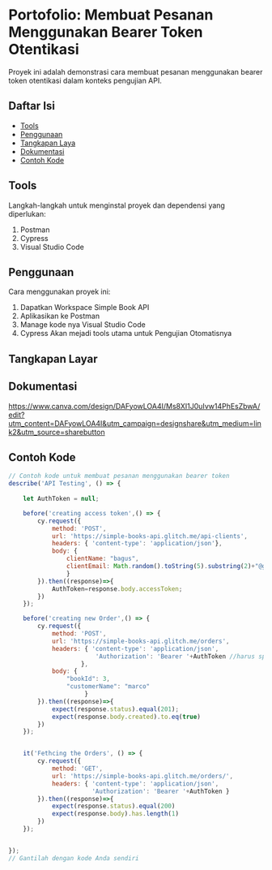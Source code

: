 # Portofolio: Membuat Pesanan Menggunakan Bearer Token Otentikasi

Proyek ini adalah demonstrasi cara membuat pesanan menggunakan bearer token otentikasi dalam konteks pengujian API.

## Daftar Isi

- [Tools](#Tools)
- [Penggunaan](#penggunaan)
- [Tangkapan Laya](#tangkapan-layar)
- [Dokumentasi](#dokumentasi)
- [Contoh Kode](#contoh-kode)

## Tools

Langkah-langkah untuk menginstal proyek dan dependensi yang diperlukan:

1. Postman
2. Cypress
3. Visual Studio Code

## Penggunaan

Cara menggunakan proyek ini:

1. Dapatkan Workspace Simple Book API 
2. Aplikasikan ke Postman
3. Manage kode nya Visual Studio Code
4. Cypress Akan mejadi tools utama untuk Pengujian Otomatisnya

## Tangkapan Layar

## Dokumentasi
https://www.canva.com/design/DAFyowLOA4I/Ms8XI1J0uIvw14PhEsZbwA/edit?utm_content=DAFyowLOA4I&utm_campaign=designshare&utm_medium=link2&utm_source=sharebutton

## Contoh Kode

```javascript
// Contoh kode untuk membuat pesanan menggunakan bearer token
describe('API Testing', () => {
    
    let AuthToken = null;

    before('creating access token',() => {
        cy.request({
            method: 'POST',
            url: 'https://simple-books-api.glitch.me/api-clients',
            headers: { 'content-type': 'application/json'},
            body: {
                clientName: "bagus",
                clientEmail: Math.random().toString(5).substring(2)+"@gmail.com"
                }
        }).then((response)=>{
            AuthToken=response.body.accessToken;
        })    
    });

    before('creating new Order',() => {
        cy.request({
            method: 'POST',
            url: 'https://simple-books-api.glitch.me/orders',
            headers: { 'content-type': 'application/json',
                        'Authorization': 'Bearer '+AuthToken //harus spesifik tidak bisa langsung di panggil makanya memakai bearer
                    },
            body: {
                "bookId": 3,
                "customerName": "marco"
                     }
        }).then((response)=>{
            expect(response.status).equal(201);
            expect(response.body.created).to.eq(true)
        })    
    });


    it('Fethcing the Orders', () => {
        cy.request({
            method: 'GET',
            url: 'https://simple-books-api.glitch.me/orders/',
            headers: { 'content-type': 'application/json',
                       'Authorization': 'Bearer '+AuthToken }
        }).then((response)=>{
            expect(response.status).equal(200)
            expect(response.body).has.length(1)
        })
    });


});
// Gantilah dengan kode Anda sendiri
